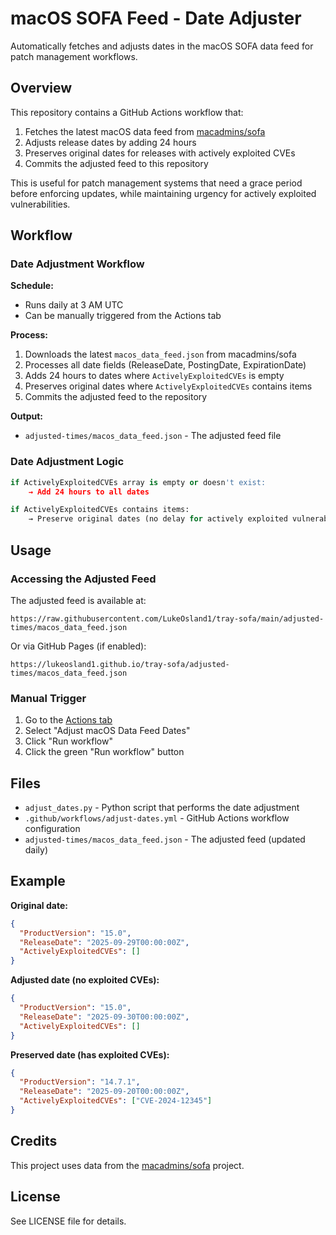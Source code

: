 # macOS SOFA Feed - Date Adjuster

Automatically fetches and adjusts dates in the macOS SOFA data feed for patch management workflows.

## Overview

This repository contains a GitHub Actions workflow that:
1. Fetches the latest macOS data feed from [macadmins/sofa](https://github.com/macadmins/sofa)
2. Adjusts release dates by adding 24 hours
3. Preserves original dates for releases with actively exploited CVEs
4. Commits the adjusted feed to this repository

This is useful for patch management systems that need a grace period before enforcing updates, while maintaining urgency for actively exploited vulnerabilities.

## Workflow

### Date Adjustment Workflow

**Schedule:**
- Runs daily at 3 AM UTC
- Can be manually triggered from the Actions tab

**Process:**
1. Downloads the latest `macos_data_feed.json` from macadmins/sofa
2. Processes all date fields (ReleaseDate, PostingDate, ExpirationDate)
3. Adds 24 hours to dates where `ActivelyExploitedCVEs` is empty
4. Preserves original dates where `ActivelyExploitedCVEs` contains items
5. Commits the adjusted feed to the repository

**Output:**
- `adjusted-times/macos_data_feed.json` - The adjusted feed file

### Date Adjustment Logic

```python
if ActivelyExploitedCVEs array is empty or doesn't exist:
    → Add 24 hours to all dates

if ActivelyExploitedCVEs contains items:
    → Preserve original dates (no delay for actively exploited vulnerabilities)
```

## Usage

### Accessing the Adjusted Feed

The adjusted feed is available at:
```
https://raw.githubusercontent.com/LukeOsland1/tray-sofa/main/adjusted-times/macos_data_feed.json
```

Or via GitHub Pages (if enabled):
```
https://lukeosland1.github.io/tray-sofa/adjusted-times/macos_data_feed.json
```

### Manual Trigger

1. Go to the [Actions tab](../../actions)
2. Select "Adjust macOS Data Feed Dates"
3. Click "Run workflow"
4. Click the green "Run workflow" button

## Files

- `adjust_dates.py` - Python script that performs the date adjustment
- `.github/workflows/adjust-dates.yml` - GitHub Actions workflow configuration
- `adjusted-times/macos_data_feed.json` - The adjusted feed (updated daily)

## Example

**Original date:**
```json
{
  "ProductVersion": "15.0",
  "ReleaseDate": "2025-09-29T00:00:00Z",
  "ActivelyExploitedCVEs": []
}
```

**Adjusted date (no exploited CVEs):**
```json
{
  "ProductVersion": "15.0",
  "ReleaseDate": "2025-09-30T00:00:00Z",
  "ActivelyExploitedCVEs": []
}
```

**Preserved date (has exploited CVEs):**
```json
{
  "ProductVersion": "14.7.1",
  "ReleaseDate": "2025-09-20T00:00:00Z",
  "ActivelyExploitedCVEs": ["CVE-2024-12345"]
}
```

## Credits

This project uses data from the [macadmins/sofa](https://github.com/macadmins/sofa) project.

## License

See LICENSE file for details.

